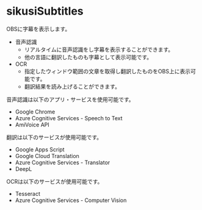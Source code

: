 # sikusiSubtitles
OBSに字幕を表示します。

* 音声認識
  * リアルタイムに音声認識をし字幕を表示することができます。
  * 他の言語に翻訳したものも字幕として表示可能です。
* OCR
  * 指定したウィンドウ範囲の文章を取得し翻訳したものをOBS上に表示可能です。
  * 翻訳結果を読み上げることができます。

音声認識は以下のアプリ・サービスを使用可能です。
* Google Chrome
* Azure Cognitive Services - Speech to Text
* AmiVoice API

翻訳は以下のサービスが使用可能です。
* Google Apps Script
* Google Cloud Translation
* Azure Cognitive Services - Translator
* DeepL

OCRは以下のサービスが使用可能です。
* Tesseract
* Azure Cognitive Services - Computer Vision
